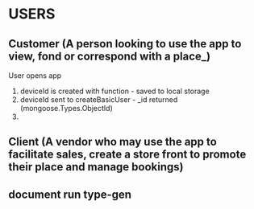 # USERS

## Customer (A person looking to use the app to view, fond or correspond with a place_)
User opens app 
1. deviceId is created with function - saved to local storage
2. deviceId sent to createBasicUser - _id returned (mongoose.Types.ObjectId)
3. 












## Client (A vendor who may use the app to facilitate sales, create a store front to promote their place and manage bookings)




## document run type-gen